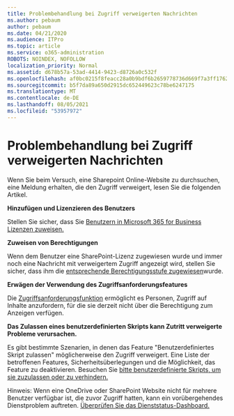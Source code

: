 ```yaml
---
title: Problembehandlung bei Zugriff verweigerten Nachrichten
ms.author: pebaum
author: pebaum
ms.date: 04/21/2020
ms.audience: ITPro
ms.topic: article
ms.service: o365-administration
ROBOTS: NOINDEX, NOFOLLOW
localization_priority: Normal
ms.assetid: d678b57a-53ad-4414-9423-d8726a0c532f
ms.openlocfilehash: af0bc0215f8feacc28a0b9bdf6b2659778736d669f7a3ff17628401e23d5fb6f
ms.sourcegitcommit: b5f7da89a650d2915dc652449623c78be6247175
ms.translationtype: MT
ms.contentlocale: de-DE
ms.lasthandoff: 08/05/2021
ms.locfileid: "53957972"
---
```

# <a name="troubleshoot-access-denied-messages"></a>Problembehandlung bei Zugriff verweigerten Nachrichten

Wenn Sie beim Versuch, eine Sharepoint Online-Website zu durchsuchen, eine Meldung erhalten, die den Zugriff verweigert, lesen Sie die folgenden Artikel.

**Hinzufügen und Lizenzieren des Benutzers**

Stellen Sie sicher, dass Sie [Benutzern in Microsoft 365 for Business Lizenzen zuweisen.](https://docs.microsoft.com/microsoft-365/admin/add-users/add-users)

**Zuweisen von Berechtigungen**

Wenn dem Benutzer eine SharePoint-Lizenz zugewiesen wurde und immer noch eine Nachricht mit verweigertem Zugriff angezeigt wird, stellen Sie sicher, dass ihm die [entsprechende Berechtigungsstufe zugewiesen](https://docs.microsoft.com/sharepoint/understanding-permission-levels)wurde.

**Erwägen der Verwendung des Zugriffsanforderungsfeatures**

Die [Zugriffsanforderungsfunktion](https://support.office.com/article/Set-up-and-manage-access-requests-94B26E0B-2822-49D4-929A-8455698654B3) ermöglicht es Personen, Zugriff auf Inhalte anzufordern, für die sie derzeit nicht über die Berechtigung zum Anzeigen verfügen. 

**Das Zulassen eines benutzerdefinierten Skripts kann Zutritt verweigerte Probleme verursachen.**

Es gibt bestimmte Szenarien, in denen das Feature "Benutzerdefiniertes Skript zulassen" möglicherweise den Zugriff verweigert. Eine Liste der betroffenen Features, Sicherheitsüberlegungen und die Möglichkeit, das Feature zu deaktivieren. Besuchen Sie [bitte benutzerdefinierte Skripts, um sie zuzulassen oder zu verhindern.](https://docs.microsoft.com/sharepoint/allow-or-prevent-custom-script)

Hinweis: Wenn eine OneDrive oder SharePoint Website nicht für mehrere Benutzer verfügbar ist, die zuvor Zugriff hatten, kann ein vorübergehendes Dienstproblem auftreten. [Überprüfen Sie das Dienststatus-Dashboard.](https://portal.office.com/adminportal/home#/servicehealth)


  

